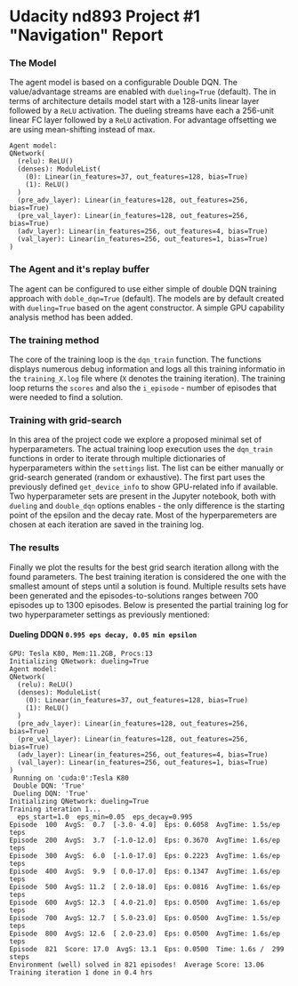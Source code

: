 # Udacity nd893 Project #1 "Navigation" Report 


### The Model
The agent model is based on a configurable Double DQN. The value/advantage streams are enabled with `dueling=True` (default). The in terms of architecture details model start with a 128-units linear layer followed by a `ReLU` activation. The dueling streams have each a 256-unit linear FC layer followed by a `ReLU` activation. For advantage offsetting we are using mean-shifting instead of max.

```
Agent model:
QNetwork(
  (relu): ReLU()
  (denses): ModuleList(
    (0): Linear(in_features=37, out_features=128, bias=True)
    (1): ReLU()
  )
  (pre_adv_layer): Linear(in_features=128, out_features=256, bias=True)
  (pre_val_layer): Linear(in_features=128, out_features=256, bias=True)
  (adv_layer): Linear(in_features=256, out_features=4, bias=True)
  (val_layer): Linear(in_features=256, out_features=1, bias=True)
)
```

### The Agent and it's replay buffer

The agent can be configured to use either simple of double DQN training approach with `doble_dqn=True` (default). The models are by default created with `dueling=True` based on the agent constructor. A simple GPU capability analysis method has been added.

### The training method

The core of the training loop is the `dqn_train` function. The functions displays numerous debug information and logs all this training informatio in the `training_X.log` file where (`X` denotes the training iteration). The training loop returns the `scores` and also the `i_episode` - number of episodes that were needed to find a solution.

### Training with grid-search 

In this area of the project code we explore a proposed minimal set of hyperparameters. The actual training loop execution uses the `dqn_train` functions in order to iterate through multiple dictionaries of hyperparameters within the `settings` list. The list can be either manually or grid-search generated (random or exhaustive). The first part uses the previously defined `get_device_info` to show GPU-related info if available.
Two hyperparameter sets are present in the Jupyter notebook, both with `dueling` and `double_dqn` options enables - the only difference is the starting point of the epsilon and the decay rate.
Most of the hyperparemeters are chosen at each iteration are saved in the training log.

### The results

Finally we plot the results for the best grid search iteration allong with the found parameters. The best training iteration is considered the one with the smallest amount of steps until a solution is found.
Multiple results sets have been generated and the episodes-to-solutions ranges between 700 episodes up to 1300 episodes. Below is presented the partial training log for two hyperparameter settings as previously mentioned:


#### Dueling DDQN `0.995 eps decay, 0.05 min epsilon`
```
GPU: Tesla K80, Mem:11.2GB, Procs:13
Initializing QNetwork: dueling=True
Agent model:
QNetwork(
  (relu): ReLU()
  (denses): ModuleList(
    (0): Linear(in_features=37, out_features=128, bias=True)
    (1): ReLU()
  )
  (pre_adv_layer): Linear(in_features=128, out_features=256, bias=True)
  (pre_val_layer): Linear(in_features=128, out_features=256, bias=True)
  (adv_layer): Linear(in_features=256, out_features=4, bias=True)
  (val_layer): Linear(in_features=256, out_features=1, bias=True)
)
 Running on 'cuda:0':Tesla K80
 Double DQN: 'True'
 Dueling DQN: 'True'
Initializing QNetwork: dueling=True
Training iteration 1...
  eps_start=1.0  eps_min=0.05  eps_decay=0.995
Episode  100  AvgS:  0.7  [-3.0- 4.0]  Eps: 0.6058  AvgTime: 1.5s/ep			teps 
Episode  200  AvgS:  3.7  [-1.0-12.0]  Eps: 0.3670  AvgTime: 1.6s/ep			teps 
Episode  300  AvgS:  6.0  [-1.0-17.0]  Eps: 0.2223  AvgTime: 1.6s/ep			teps 
Episode  400  AvgS:  9.9  [ 0.0-17.0]  Eps: 0.1347  AvgTime: 1.6s/ep			teps 
Episode  500  AvgS: 11.2  [ 2.0-18.0]  Eps: 0.0816  AvgTime: 1.6s/ep			teps 
Episode  600  AvgS: 12.3  [ 4.0-21.0]  Eps: 0.0500  AvgTime: 1.6s/ep			teps 
Episode  700  AvgS: 12.7  [ 5.0-23.0]  Eps: 0.0500  AvgTime: 1.5s/ep			teps 
Episode  800  AvgS: 12.6  [ 2.0-23.0]  Eps: 0.0500  AvgTime: 1.6s/ep			teps 
Episode  821  Score: 17.0  AvgS: 13.1  Eps: 0.0500  Time: 1.6s /  299 steps 
Environment (well) solved in 821 episodes!	Average Score: 13.06
Training iteration 1 done in 0.4 hrs
```